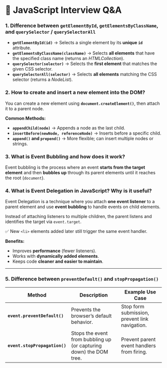 # 📘 JavaScript Interview Q&A


### 1. Difference between `getElementById`, `getElementsByClassName`, and `querySelector` / `querySelectorAll`

- **`getElementById(id)`** → Selects a single element by its **unique `id`** attribute.  
- **`getElementsByClassName(className)`** → Selects **all elements** that have the specified class name (returns an *HTMLCollection*).  
- **`querySelector(selector)`** → Selects the **first element** that matches the given CSS selector.  
- **`querySelectorAll(selector)`** → Selects **all elements** matching the CSS selector (returns a *NodeList*).  


### 2. How to create and insert a new element into the DOM?

You can create a new element using **`document.createElement()`**, then attach it to a parent node.

**Common Methods:**
- **`appendChild(node)`** → Appends a node as the last child.  
- **`insertBefore(newNode, referenceNode)`** → Inserts before a specific child.  
- **`append()` and `prepend()`** → More flexible; can insert multiple nodes or strings.  


### 3. What is Event Bubbling and how does it work?

Event bubbling is the process where an event **starts from the target element** and then **bubbles up** through its parent elements until it reaches the root (`document`).



### 4. What is Event Delegation in JavaScript? Why is it useful?

Event Delegation is a technique where you attach **one event listener** to a parent element and use **event bubbling** to handle events on child elements.

Instead of attaching listeners to multiple children, the parent listens and identifies the target via `event.target`.


✅ New `<li>` elements added later still trigger the same event handler.

**Benefits:**
- Improves **performance** (fewer listeners).  
- Works with **dynamically added elements**.  
- Keeps code **cleaner and easier to maintain**.  

---

### 5. Difference between `preventDefault()` and `stopPropagation()`

| Method | Description | Example Use Case |
|--------|-------------|------------------|
| **`event.preventDefault()`** | Prevents the browser’s default behavior. | Stop form submission, prevent link navigation. |
| **`event.stopPropagation()`** | Stops the event from bubbling up (or capturing down) the DOM tree. | Prevent parent event handlers from firing. |



